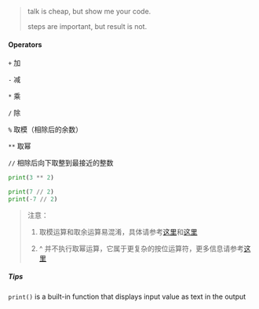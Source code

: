 > talk is cheap, but show me your code.
>
> steps are important, but result is not.

#### Operators

`+` 加

`-` 减

`*` 乘

`/` 除

`%` 取模（相除后的余数）

`**` 取幂

`//` 相除后向下取整到最接近的整数

```py
print(3 ** 2)

print(7 // 2)
print(-7 // 2)
```

> 注意：
>
> 1. 取模运算和取余运算易混淆，具体请参考[这里](https://en.wikipedia.org/wiki/Modulo_operation)和[这里](https://liupj.top/2022/04/20/C/Modulo_operation/)
>
> 2. ^ 并不执行取幂运算，它属于更复杂的按位运算符，更多信息请参考[这里](https://wiki.python.org/moin/BitwiseOperators)

##### Tips

`print()` is a built-in function that displays input value as text in the output
